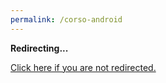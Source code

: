 ```yaml
---
permalink: /corso-android
---
```

<!DOCTYPE html>
<html>
<head>
<title>Redirecting...</title>
<meta http-equiv="content-type" content="text/html; charset=utf-8" />
<meta http-equiv="refresh" content="0; url="https://www.eventbrite.com/e/android-ovvero-come-si-fa-unapp-tickets-33419728307?aff=es2" />
</head>
<body>
<p><strong>Redirecting...</strong></p>
<p><a href='https://www.eventbrite.com/e/android-ovvero-come-si-fa-unapp-tickets-33419728307?aff=es2'>Click here if you are not redirected.</a></p>
<script>
document.location.href = "https://www.eventbrite.com/e/android-ovvero-come-si-fa-unapp-tickets-33419728307?aff=es2";
</script>
</body>
</html>
